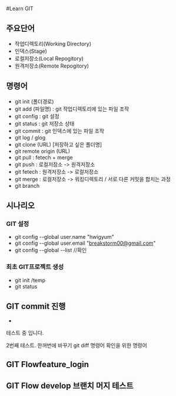 #Learn GIT

## 주요단어
- 작업디렉토리(Working Directory)
- 인덱스(Stage)
- 로컬저장소(Local Repogitory)
- 원격저장소(Remote Repogitory)

## 명령어
- git init (폴더경로)
- git add (파일명) : git 작업디렉토리에 있는 파일 조작
- git config : git 설정 
- git status : git 저장소 상태
- git commit : git 인덱스에 있는 파일 조작
- git log / glog
- git clone (URL) [저장하고 싶은 폴더명]
- git remote origin (URL)
- git pull : fetech + merge
- git push : 로컬저장소 -> 원격저장소
- git fetech : 원격저장소 -> 로컬저장소
- git merge : 로컬저장소 -> 워킹디렉토리 / 서로 다른 커밋을 합치는 과정
- git branch


## 시나리오
### GIT 설정
- git config --global user.name "hwigyum"
- git config --global user.email "breakstorm00@gmail.com"
- git config --global --list //확인

### 최초 GIT프로젝트 생성
- git init /temp
- git status

## GIT commit 진행
- 

테스트 중 입니다.


2번째 테스트. 한꺼번에 바꾸기
git diff 명령어 확인을 위한 명령어


## GIT Flowfeature_login

## GIT Flow develop 브랜치 머지 테스트
